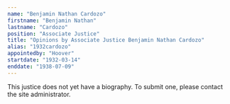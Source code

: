 ```yaml
---
name: "Benjamin Nathan Cardozo"
firstname: "Benjamin Nathan"
lastname: "Cardozo"
position: "Associate Justice"
title: "Opinions by Associate Justice Benjamin Nathan Cardozo"
alias: "1932cardozo"
appointedby: "Hoover"
startdate: "1932-03-14"
enddate: "1938-07-09"
---
```

This justice does not yet have a biography. To submit one, please contact the site administrator.
